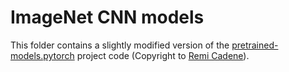 # ImageNet CNN models
This folder contains a slightly modified version of the  [pretrained-models.pytorch](https://github.com/Cadene/pretrained-models.pytorch) project code (Copyright to [Remi Cadene](https://github.com/Cadene)).

